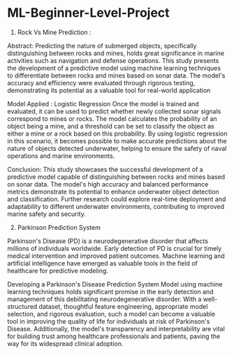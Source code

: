 # ML-Beginner-Level-Project

1) Rock Vs Mine Prediction :

Abstract:
Predicting the nature of submerged objects, specifically distinguishing between rocks and mines, holds great significance in marine activities such as navigation and defense operations. This study presents the development of a predictive model using machine learning techniques to differentiate between rocks and mines based on sonar data. The model's accuracy and efficiency were evaluated through rigorous testing, demonstrating its potential as a valuable tool for real-world application

Model Applied : Logistic Regression
Once the model is trained and evaluated, it can be used to predict whether newly collected sonar signals correspond to mines or rocks. The model calculates the probability of an object being a mine, and a threshold can be set to classify the object as either a mine or a rock based on this probability. By using logistic regression in this scenario, it becomes possible to make accurate predictions about the nature of objects detected underwater, helping to ensure the safety of naval operations and marine environments.

Conclusion:
This study showcases the successful development of a predictive model capable of distinguishing between rocks and mines based on sonar data. The model's high accuracy and balanced performance metrics demonstrate its potential to enhance underwater object detection and classification. Further research could explore real-time deployment and adaptability to different underwater environments, contributing to improved marine safety and security.

2) Parkinson Prediction System

Parkinson's Disease (PD) is a neurodegenerative disorder that affects millions of individuals worldwide. Early detection of PD is crucial for timely medical intervention and improved patient outcomes. Machine learning and artificial intelligence have emerged as valuable tools in the field of healthcare for predictive modeling. 

Developing a Parkinson's Disease Prediction System Model using machine learning techniques holds significant promise in the early detection and management of this debilitating neurodegenerative disorder. With a well-structured dataset, thoughtful feature engineering, appropriate model selection, and rigorous evaluation, such a model can become a valuable tool in improving the quality of life for individuals at risk of Parkinson's Disease. Additionally, the model's transparency and interpretability are vital for building trust among healthcare professionals and patients, paving the way for its widespread clinical adoption.
